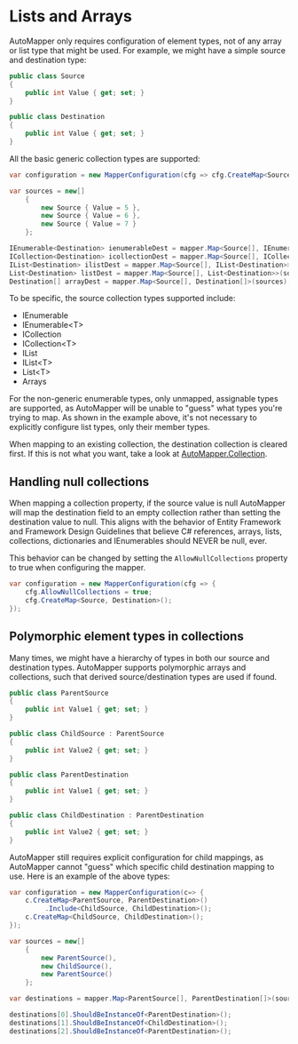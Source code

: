 # Lists and Arrays

AutoMapper only requires configuration of element types, not of any array or list type that might be used.  For example, we might have a simple source and destination type:

```c#
public class Source
{
	public int Value { get; set; }
}

public class Destination
{
	public int Value { get; set; }
}
```

All the basic generic collection types are supported:

```c#
var configuration = new MapperConfiguration(cfg => cfg.CreateMap<Source, Destination>());

var sources = new[]
	{
		new Source { Value = 5 },
		new Source { Value = 6 },
		new Source { Value = 7 }
	};

IEnumerable<Destination> ienumerableDest = mapper.Map<Source[], IEnumerable<Destination>>(sources);
ICollection<Destination> icollectionDest = mapper.Map<Source[], ICollection<Destination>>(sources);
IList<Destination> ilistDest = mapper.Map<Source[], IList<Destination>>(sources);
List<Destination> listDest = mapper.Map<Source[], List<Destination>>(sources);
Destination[] arrayDest = mapper.Map<Source[], Destination[]>(sources);
```

To be specific, the source collection types supported include:

* IEnumerable
* IEnumerable\<T\>
* ICollection
* ICollection\<T\>
* IList
* IList\<T\>
* List\<T\>
* Arrays

For the non-generic enumerable types, only unmapped, assignable types are supported, as AutoMapper will be unable to "guess" what types you're trying to map.  As shown in the example above, it's not necessary to explicitly configure list types, only their member types.

When mapping to an existing collection, the destination collection is cleared first. If this is not what you want, take a look at [AutoMapper.Collection](https://github.com/AutoMapper/AutoMapper.Collection).

## Handling null collections

When mapping a collection property, if the source value is null AutoMapper will map the destination field to an empty collection rather than setting the destination value to null. This aligns with the behavior of Entity Framework and Framework Design Guidelines that believe C# references, arrays, lists, collections, dictionaries and IEnumerables should NEVER be null, ever. 

This behavior can be changed by setting the `AllowNullCollections` property to true when configuring the mapper.

```c#
var configuration = new MapperConfiguration(cfg => {
    cfg.AllowNullCollections = true;
    cfg.CreateMap<Source, Destination>();
});
```

## Polymorphic element types in collections

Many times, we might have a hierarchy of types in both our source and destination types.  AutoMapper supports polymorphic arrays and collections, such that derived source/destination types are used if found.

```c#
public class ParentSource
{
	public int Value1 { get; set; }
}

public class ChildSource : ParentSource
{
	public int Value2 { get; set; }
}

public class ParentDestination
{
	public int Value1 { get; set; }
}

public class ChildDestination : ParentDestination
{
	public int Value2 { get; set; }
}
```

AutoMapper still requires explicit configuration for child mappings, as AutoMapper cannot "guess" which specific child destination mapping to use.  Here is an example of the above types:

```c#
var configuration = new MapperConfiguration(c=> {
    c.CreateMap<ParentSource, ParentDestination>()
	     .Include<ChildSource, ChildDestination>();
    c.CreateMap<ChildSource, ChildDestination>();
});

var sources = new[]
	{
		new ParentSource(),
		new ChildSource(),
		new ParentSource()
	};

var destinations = mapper.Map<ParentSource[], ParentDestination[]>(sources);

destinations[0].ShouldBeInstanceOf<ParentDestination>();
destinations[1].ShouldBeInstanceOf<ChildDestination>();
destinations[2].ShouldBeInstanceOf<ParentDestination>();
```
